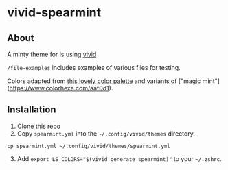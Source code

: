# vivid-spearmint

## About
A minty theme for ls using [vivid](https://github.com/sharkdp/vivid)

`/file-examples` includes examples of various files for testing.

Colors adapted from [this lovely color palette](https://colorpalettes.net/color-palette-1348/) and variants of ["magic mint"] (https://www.colorhexa.com/aaf0d1).

## Installation
1. Clone this repo
2. Copy `spearmint.yml` into the `~/.config/vivid/themes` directory. 
```
cp spearmint.yml ~/.config/vivid/themes/spearmint.yml
```
3. Add `export LS_COLORS="$(vivid generate spearmint)"` to your `~/.zshrc`.
